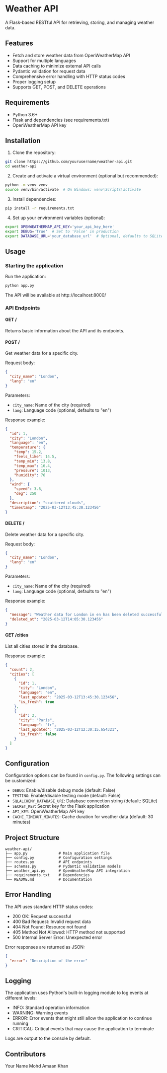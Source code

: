 # Weather API

A Flask-based RESTful API for retrieving, storing, and managing weather data.

## Features

- Fetch and store weather data from OpenWeatherMap API
- Support for multiple languages
- Data caching to minimize external API calls
- Pydantic validation for request data
- Comprehensive error handling with HTTP status codes
- Proper logging setup
- Supports GET, POST, and DELETE operations

## Requirements

- Python 3.6+
- Flask and dependencies (see requirements.txt)
- OpenWeatherMap API key

## Installation

1. Clone the repository:
```bash
git clone https://github.com/yourusername/weather-api.git
cd weather-api
```

2. Create and activate a virtual environment (optional but recommended):
```bash
python -m venv venv
source venv/bin/activate  # On Windows: venv\Scripts\activate
```

3. Install dependencies:
```bash
pip install -r requirements.txt
```

4. Set up your environment variables (optional):
```bash
export OPENWEATHERMAP_API_KEY='your_api_key_here'
export DEBUG='True'  # Set to 'False' in production
export DATABASE_URL='your_database_url'  # Optional, defaults to SQLite
```

## Usage

### Starting the application

Run the application:
```bash
python app.py
```

The API will be available at http://localhost:8000/

### API Endpoints

#### GET /
Returns basic information about the API and its endpoints.

#### POST /
Get weather data for a specific city.

Request body:
```json
{
  "city_name": "London",
  "lang": "en"
}
```

Parameters:
- `city_name`: Name of the city (required)
- `lang`: Language code (optional, defaults to "en")

Response example:
```json
{
  "id": 1,
  "city": "London",
  "language": "en",
  "temperature": {
    "temp": 15.2,
    "feels_like": 14.5,
    "temp_min": 13.8,
    "temp_max": 16.4,
    "pressure": 1013,
    "humidity": 76
  },
  "wind": {
    "speed": 3.6,
    "deg": 250
  },
  "description": "scattered clouds",
  "timestamp": "2025-03-12T13:45:30.123456"
}
```

#### DELETE /
Delete weather data for a specific city.

Request body:
```json
{
  "city_name": "London",
  "lang": "en"
}
```

Parameters:
- `city_name`: Name of the city (required)
- `lang`: Language code (optional, defaults to "en")

Response example:
```json
{
  "message": "Weather data for London in en has been deleted successfully",
  "deleted_at": "2025-03-12T14:05:30.123456"
}
```

#### GET /cities
List all cities stored in the database.

Response example:
```json
{
  "count": 2,
  "cities": [
    {
      "id": 1,
      "city": "London",
      "language": "en",
      "last_updated": "2025-03-12T13:45:30.123456",
      "is_fresh": true
    },
    {
      "id": 2,
      "city": "Paris",
      "language": "fr",
      "last_updated": "2025-03-12T12:30:15.654321",
      "is_fresh": false
    }
  ]
}
```

## Configuration

Configuration options can be found in `config.py`. The following settings can be customized:

- `DEBUG`: Enable/disable debug mode (default: False)
- `TESTING`: Enable/disable testing mode (default: False)
- `SQLALCHEMY_DATABASE_URI`: Database connection string (default: SQLite)
- `SECRET_KEY`: Secret key for the Flask application
- `API_KEY`: OpenWeatherMap API key
- `CACHE_TIMEOUT_MINUTES`: Cache duration for weather data (default: 30 minutes)

## Project Structure

```
weather-api/
├── app.py              # Main application file
├── config.py           # Configuration settings
├── routes.py           # API endpoints
├── schemas.py          # Pydantic validation models
├── weather_api.py      # OpenWeatherMap API integration
├── requirements.txt    # Dependencies
└── README.md           # Documentation
```

## Error Handling

The API uses standard HTTP status codes:
- 200 OK: Request successful
- 400 Bad Request: Invalid request data
- 404 Not Found: Resource not found
- 405 Method Not Allowed: HTTP method not supported
- 500 Internal Server Error: Unexpected error

Error responses are returned as JSON:
```json
{
  "error": "Description of the error"
}
```

## Logging

The application uses Python's built-in logging module to log events at different levels:
- INFO: Standard operation information
- WARNING: Warning events
- ERROR: Error events that might still allow the application to continue running
- CRITICAL: Critical events that may cause the application to terminate

Logs are output to the console by default.



## Contributors

Your Name Mohd Amaan Khan